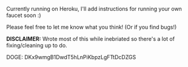Currently running on Heroku, I'll add instructions for running
your own faucet soon :)

Please feel free to let me know what you think!  (Or if you find
bugs!)

**DISCLAIMER:** Wrote most of this while inebriated so there's a lot of fixing/cleaning up to do.

DOGE: DKx9wmgB1DwdT5hLnPiKbpzLgFTtDcDZGS
